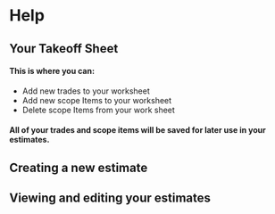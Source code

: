 # Help

## Your Takeoff Sheet



#### This is where you can:
  - Add new trades to your worksheet
  - Add new scope Items to your worksheet
  - Delete scope Items from your work sheet

#### All of your trades and scope items will be saved for later use in your estimates.



## Creating a new estimate



## Viewing and editing your estimates

